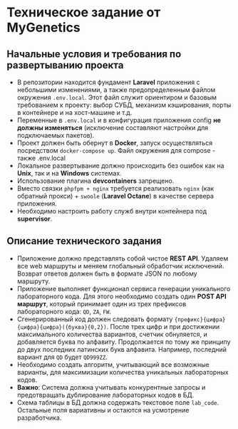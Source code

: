 # Техническое задание от MyGenetics

## Начальные условия и требования по развертыванию проекта

- В репозитории находится фундамент **Laravel** приложения с небольшими изменениями, а также предопределенным файлом окружения `.env.local`. Этот файл служит ориентиром и базовым требованием к проекту: выбор СУБД, механизм кэширования, порты в контейнере и на хост-машине и т.д.
- Переменные в `.env.local` и в конфигурация приложения config **не должны изменяться** (исключение составляют настройки для подключаемых пакетов).
- Проект должен быть обернут в **Docker**, запуск осуществляться посредством `docker-compose up`. Файл окружения для compose - также .env.local
- Локальное развертывание должно происходить без ошибок как на **Unix**, так и на **Windows** системах.
- Использование плагина **devcontainers** запрещено.
- Вместо связки `phpfpm + nginx` требуется реализовать `nginx` (как обратный прокси) + `swoole` (**Laravel Octane**) в качестве сервера приложения.
- Необходимо настроить работу служб внутри контейнера под **supervisor**.

## Описание технического задания

- Приложение должно представлять собой чистое **REST API**. Удаляем все web маршруты и меняем глобальный обработчик исключений. Возврат ответов должен быть в формате JSON по любому маршруту.
- Приложение выполняет функционал сервиса генерации уникального лабораторного кода. Для этого необходимо создать один **POST API маршрут**, который принимает один из трех префиксов лабораторного кода: `QD`, `ZA`, `FW`.
- Сгенерированный код должен следовать формату `{префикс}{цифра}{цифра}{цифра}({буква}{0,2})`. После трех цифр и при достижении максимального количества вариантов, счетчик обнуляется, и добавляется буква по алфавиту. Продолжается по тому же принципу до двух последних латинских букв алфавита. Например, последний вариант для `QD` будет `QD999ZZ`.
- Необходимо создать алгоритм, учитывающий все возможные варианты, для максимизации количества уникальных лабораторных кодов.
- **Важно**: Система должна учитывать конкурентные запросы и предотвращать дублирование лабораторных кодов в БД.
- Схема таблицы в БД должна содержать текстовое поле `lab_code`. Остальные поля вариативны и остаются на усмотрение разработчика.